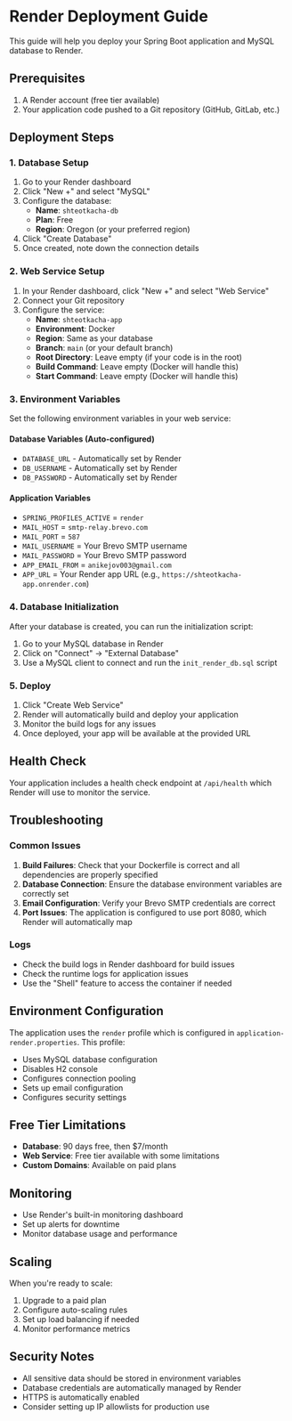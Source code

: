 # Render Deployment Guide

This guide will help you deploy your Spring Boot application and MySQL database to Render.

## Prerequisites

1. A Render account (free tier available)
2. Your application code pushed to a Git repository (GitHub, GitLab, etc.)

## Deployment Steps

### 1. Database Setup

1. Go to your Render dashboard
2. Click "New +" and select "MySQL"
3. Configure the database:
   - **Name**: `shteotkacha-db`
   - **Plan**: Free
   - **Region**: Oregon (or your preferred region)
4. Click "Create Database"
5. Once created, note down the connection details

### 2. Web Service Setup

1. In your Render dashboard, click "New +" and select "Web Service"
2. Connect your Git repository
3. Configure the service:
   - **Name**: `shteotkacha-app`
   - **Environment**: Docker
   - **Region**: Same as your database
   - **Branch**: `main` (or your default branch)
   - **Root Directory**: Leave empty (if your code is in the root)
   - **Build Command**: Leave empty (Docker will handle this)
   - **Start Command**: Leave empty (Docker will handle this)

### 3. Environment Variables

Set the following environment variables in your web service:

#### Database Variables (Auto-configured)
- `DATABASE_URL` - Automatically set by Render
- `DB_USERNAME` - Automatically set by Render  
- `DB_PASSWORD` - Automatically set by Render

#### Application Variables
- `SPRING_PROFILES_ACTIVE` = `render`
- `MAIL_HOST` = `smtp-relay.brevo.com`
- `MAIL_PORT` = `587`
- `MAIL_USERNAME` = Your Brevo SMTP username
- `MAIL_PASSWORD` = Your Brevo SMTP password
- `APP_EMAIL_FROM` = `anikejov003@gmail.com`
- `APP_URL` = Your Render app URL (e.g., `https://shteotkacha-app.onrender.com`)

### 4. Database Initialization

After your database is created, you can run the initialization script:

1. Go to your MySQL database in Render
2. Click on "Connect" → "External Database"
3. Use a MySQL client to connect and run the `init_render_db.sql` script

### 5. Deploy

1. Click "Create Web Service"
2. Render will automatically build and deploy your application
3. Monitor the build logs for any issues
4. Once deployed, your app will be available at the provided URL

## Health Check

Your application includes a health check endpoint at `/api/health` which Render will use to monitor the service.

## Troubleshooting

### Common Issues

1. **Build Failures**: Check that your Dockerfile is correct and all dependencies are properly specified
2. **Database Connection**: Ensure the database environment variables are correctly set
3. **Email Configuration**: Verify your Brevo SMTP credentials are correct
4. **Port Issues**: The application is configured to use port 8080, which Render will automatically map

### Logs

- Check the build logs in Render dashboard for build issues
- Check the runtime logs for application issues
- Use the "Shell" feature to access the container if needed

## Environment Configuration

The application uses the `render` profile which is configured in `application-render.properties`. This profile:

- Uses MySQL database configuration
- Disables H2 console
- Configures connection pooling
- Sets up email configuration
- Configures security settings

## Free Tier Limitations

- **Database**: 90 days free, then $7/month
- **Web Service**: Free tier available with some limitations
- **Custom Domains**: Available on paid plans

## Monitoring

- Use Render's built-in monitoring dashboard
- Set up alerts for downtime
- Monitor database usage and performance

## Scaling

When you're ready to scale:
1. Upgrade to a paid plan
2. Configure auto-scaling rules
3. Set up load balancing if needed
4. Monitor performance metrics

## Security Notes

- All sensitive data should be stored in environment variables
- Database credentials are automatically managed by Render
- HTTPS is automatically enabled
- Consider setting up IP allowlists for production use 